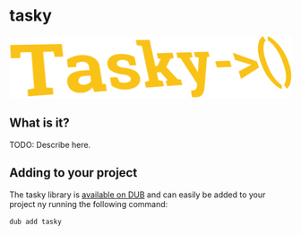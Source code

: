tasky
=====

![](branding/logo.png)

## What is it?

TODO: Describe here.


## Adding to your project

The tasky library is [available on DUB](https://code.dlang.org/packages/tasky) and can easily
be added to your project ny running the following command:

```bash
dub add tasky
```
